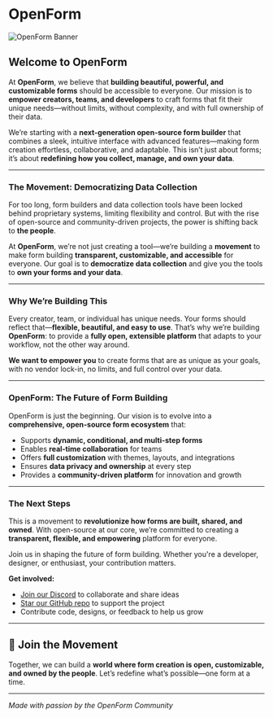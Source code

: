 # OpenForm


![OpenForm Banner](https://github.com/user-attachments/assets/a8341a44-897f-4651-892c-01eb144f082e)



## Welcome to **OpenForm**

At **OpenForm**, we believe that **building beautiful, powerful, and customizable forms** should be accessible to everyone. Our mission is to **empower creators, teams, and developers** to craft forms that fit their unique needs—without limits, without complexity, and with full ownership of their data.

We’re starting with a **next-generation open-source form builder** that combines a sleek, intuitive interface with advanced features—making form creation effortless, collaborative, and adaptable. This isn’t just about forms; it’s about **redefining how you collect, manage, and own your data**.

---

### The Movement: Democratizing Data Collection

For too long, form builders and data collection tools have been locked behind proprietary systems, limiting flexibility and control. But with the rise of open-source and community-driven projects, the power is shifting back to **the people**.

At **OpenForm**, we’re not just creating a tool—we’re building a **movement** to make form building **transparent, customizable, and accessible** for everyone. Our goal is to **democratize data collection** and give you the tools to **own your forms and your data**.

---

### Why We’re Building This

Every creator, team, or individual has unique needs. Your forms should reflect that—**flexible, beautiful, and easy to use**. That’s why we’re building **OpenForm**: to provide a **fully open, extensible platform** that adapts to your workflow, not the other way around.

**We want to empower you** to create forms that are as unique as your goals, with no vendor lock-in, no limits, and full control over your data.

---

### OpenForm: The Future of Form Building

OpenForm is just the beginning. Our vision is to evolve into a **comprehensive, open-source form ecosystem** that:

- Supports **dynamic, conditional, and multi-step forms**  
- Enables **real-time collaboration** for teams  
- Offers **full customization** with themes, layouts, and integrations  
- Ensures **data privacy and ownership** at every step  
- Provides a **community-driven platform** for innovation and growth

---

### The Next Steps

This is a movement to **revolutionize how forms are built, shared, and owned**. With open-source at our core, we’re committed to creating a **transparent, flexible, and empowering** platform for everyone.

Join us in shaping the future of form building. Whether you're a developer, designer, or enthusiast, your contribution matters.

**Get involved:**

- [Join our Discord](https://discord.gg/your-invite) to collaborate and share ideas  
- [Star our GitHub repo](https://github.com/yourusername/openform) to support the project  
- Contribute code, designs, or feedback to help us grow

---

## 🚀 Join the Movement

Together, we can build a **world where form creation is open, customizable, and owned by the people**. Let’s redefine what’s possible—one form at a time.

---

*Made with passion by the OpenForm Community*

